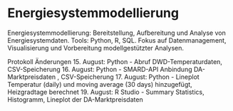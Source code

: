 # Energiesystemmodellierung
Energiesystemmodellierung: Bereitstellung, Aufbereitung und Analyse von Energiesystemdaten. Tools: Python, R, SQL. Fokus auf Datenmanagement, Visualisierung und Vorbereitung modellgestützter Analysen.



















Protokoll Änderungen
15. August: Python - Abruf DWD-Temperaturdaten, CSV-Speicherung
16. August: Python - SMARD-API Anbindung DA-Marktpreisdaten , CSV-Speicherung
17. August: Python - Lineplot Temperatur (daily) und moving average (30 days) hinzugefügt, Heizgradtage berechnet
19. August: R Studio - Summary Statistics, Histogramm, Lineplot der DA-Marktpreisdaten
